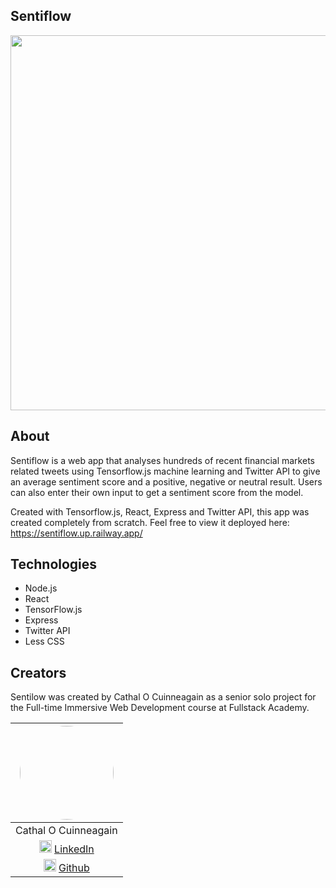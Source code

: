 ## Sentiflow

<img style='width: 600px' src='https://i.imgur.com/PgCJ6vn.png'>



## About

Sentiflow is a web app that analyses hundreds of recent financial markets related tweets using Tensorflow.js machine learning and Twitter API to give an average sentiment score and a positive, negative or neutral result. 
Users can also enter their own input to get a sentiment score from the model.

Created with Tensorflow.js, React, Express and Twitter API, this app was created completely from scratch. Feel free to view it deployed here: https://sentiflow.up.railway.app/

## Technologies

* Node.js
* React
* TensorFlow.js
* Express
* Twitter API
* Less CSS

## Creators

Sentilow was created by Cathal O Cuinneagain as a senior solo project for the Full-time Immersive Web Development course at Fullstack Academy.

| <img style="border-radius:50%; height: 150px" src="https://i.imgur.com/Rb1R3Ou.jpg">
|:-------------:|
| Cathal O Cuinneagain |
| <img style="height:20px" src="https://cdn-icons-png.flaticon.com/512/174/174857.png">&nbsp;<a href="https://www.linkedin.com/in/cathalocuinneagain/">LinkedIn</a> |
<img style="height:20px" src="https://cdn-icons-png.flaticon.com/512/25/25231.png">&nbsp;<a href="https://github.com/cathal1990">Github</a> |
